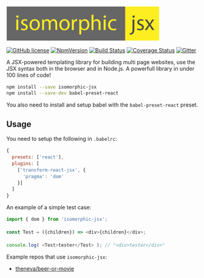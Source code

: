 <img width="400px" src="https://github.com/TheKnarf/isomorphic-jsx/raw/master/logo/logo.png">

[![GitHub license](https://img.shields.io/badge/license-MIT-blue.svg)](https://github.com/TheKnarf/isomorphic-jsx/blob/master/LICENSE) [![NpmVersion](https://img.shields.io/npm/v/isomorphic-jsx.svg)](https://www.npmjs.com/package/isomorphic-jsx) [![Build Status](https://travis-ci.org/TheKnarf/isomorphic-jsx.svg?branch=master)](https://travis-ci.org/TheKnarf/isomorphic-jsx) [![Coverage Status](https://coveralls.io/repos/github/TheKnarf/isomorphic-jsx/badge.svg?branch=master)](https://coveralls.io/github/TheKnarf/isomorphic-jsx?branch=master) [![Gitter](https://img.shields.io/gitter/room/nwjs/nw.js.svg)](https://gitter.im/isomorphic-jsx/Lobby?source=orgpage)

A JSX-powered templating library for building multi page websites,
use the JSX syntax both in the browser and in Node.js.
A powerfull library in under 100 lines of code!

```sh
npm install --save isomorphic-jsx
npm install --save-dev babel-preset-react
```

You also need to install and setup babel with the `babel-preset-react` preset.

## Usage

You need to setup the following in `.babelrc`:

```js
{
  presets: ['react'],
  plugins: [
    ['transform-react-jsx', {
      'pragma': 'dom'
    }]
  ]
}
```

An example of a simple test case:

```js
import { dom } from 'isomorphic-jsx';

const Test = ({children}) => <div>{children}</div>;

console.log( <Test>tester</Test> ); // "<div>tester</div>"
```

Example repos that use `isomorphic-jsx`:

- [theneva/beer-or-movie](https://github.com/theneva/beer-or-movie)
